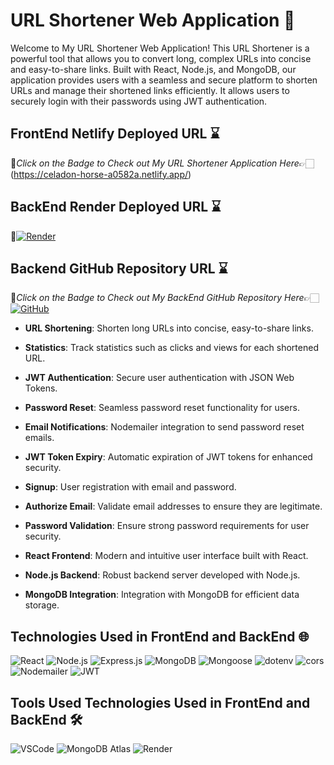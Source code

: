 # URL Shortener Web Application 🚀

Welcome to My URL Shortener Web Application! This URL Shortener is a powerful tool that allows you to convert long, complex URLs into concise and easy-to-share links. Built with React, Node.js, and MongoDB, our application provides users with a seamless and secure platform to shorten URLs and manage their shortened links efficiently. It allows users to securely login with their passwords using JWT authentication.

## FrontEnd Netlify Deployed URL ⌛

🔸*Click on the Badge to Check out My URL Shortener Application Here*👉🏻 (https://celadon-horse-a0582a.netlify.app/)

## BackEnd Render Deployed URL ⌛
🔸[![Render](https://img.shields.io/badge/Render-%46E3B7.svg?style=for-the-badge&logo=render&logoColor=white)](https://url-shortner-backend-3kqe.onrender.com/)

## Backend GitHub Repository URL ⌛
🔸*Click on the Badge to Check out My BackEnd GitHub Repository Here*👉🏻[![GitHub](https://img.shields.io/badge/github-%23121011.svg?style=for-the-badge&logo=github&logoColor=white)](https://github.com/Aravindhan-K97/url-shortner-backend)



- **URL Shortening**: Shorten long URLs into concise, easy-to-share links.

- **Statistics**: Track statistics such as clicks and views for each shortened URL.
- **JWT Authentication**: Secure user authentication with JSON Web Tokens.
- **Password Reset**: Seamless password reset functionality for users.
- **Email Notifications**: Nodemailer integration to send password reset emails.
- **JWT Token Expiry**: Automatic expiration of JWT tokens for enhanced security.
- **Signup**: User registration with email and password.
- **Authorize Email**: Validate email addresses to ensure they are legitimate.
- **Password Validation**: Ensure strong password requirements for user security.
- **React Frontend**: Modern and intuitive user interface built with React.
- **Node.js Backend**: Robust backend server developed with Node.js.
- **MongoDB Integration**: Integration with MongoDB for efficient data storage.


## Technologies Used in FrontEnd and BackEnd 🌐
![React](https://img.shields.io/badge/React-61DAFB?style=for-the-badge&logo=react&logoColor=white)
![Node.js](https://img.shields.io/badge/Node.js-43853D?style=for-the-badge&logo=node.js&logoColor=white)
![Express.js](https://img.shields.io/badge/Express.js-000000?style=for-the-badge&logo=express&logoColor=white)
![MongoDB](https://img.shields.io/badge/MongoDB-4EA94B?style=for-the-badge&logo=mongodb&logoColor=white)
![Mongoose](https://img.shields.io/badge/Mongoose-880000?style=for-the-badge&logo=mongoose&logoColor=white)
![dotenv](https://img.shields.io/badge/dotenv-007A88?style=for-the-badge&logo=dotenv&logoColor=white)
![cors](https://img.shields.io/badge/cors-1572B6?style=for-the-badge&logo=cors&logoColor=white)
![Nodemailer](https://img.shields.io/badge/Nodemailer-339933?style=for-the-badge&logo=nodemailer&logoColor=white)
![JWT](https://img.shields.io/badge/JWT-000000?style=for-the-badge&logo=json-web-tokens&logoColor=white)

## Tools Used Technologies Used in FrontEnd and BackEnd 🛠️
![VSCode](https://img.shields.io/badge/VSCode-007ACC?style=for-the-badge&logo=visual-studio-code&logoColor=white)
![MongoDB Atlas](https://img.shields.io/badge/MongoDB%20Atlas-4DB33D?style=for-the-badge&logo=mongodb&logoColor=white)
![Render](https://img.shields.io/badge/Render-000000?style=for-the-badge&logo=render&logoColor=white)



